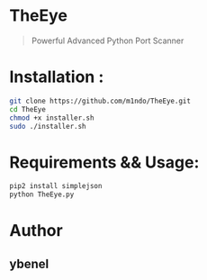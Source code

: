 # TheEye
> Powerful Advanced Python Port Scanner 

# Installation :
```bash
git clone https://github.com/m1ndo/TheEye.git
cd TheEye
chmod +x installer.sh
sudo ./installer.sh
```
# Requirements && Usage: 
```bash
pip2 install simplejson
python TheEye.py
```
# Author 
## ybenel 
